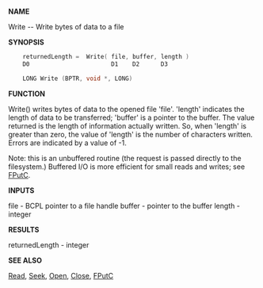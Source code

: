 
**NAME**

Write -- Write bytes of data to a file

**SYNOPSIS**

```c
    returnedLength =  Write( file, buffer, length )
    D0                       D1    D2      D3

    LONG Write (BPTR, void *, LONG)

```
**FUNCTION**

Write() writes bytes of data to the opened file 'file'. 'length'
indicates the length of data to be transferred; 'buffer' is a
pointer to the buffer. The value returned is the length of
information actually written. So, when 'length' is greater than
zero, the value of 'length' is the number of characters written.
Errors are indicated by a value of -1.

Note: this is an unbuffered routine (the request is passed directly
to the filesystem.)  Buffered I/O is more efficient for small
reads and writes; see [FPutC](../dos/FPutC).

**INPUTS**

file - BCPL pointer to a file handle
buffer - pointer to the buffer
length - integer

**RESULTS**

returnedLength - integer

**SEE ALSO**

[Read](../dos/Read), [Seek](../dos/Seek), [Open](../dos/Open), [Close](../dos/Close), [FPutC](../dos/FPutC)
